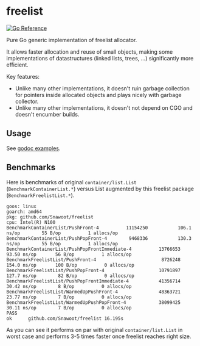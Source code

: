 # freelist

[![Go Reference](https://pkg.go.dev/badge/github.com/Snawoot/freelist.svg)](https://pkg.go.dev/github.com/Snawoot/freelist)

Pure Go generic implementation of freelist allocator.

It allows faster allocation and reuse of small objects, making some implementations of datastructures (linked lists, trees, ...) significantly more efficient.

Key features:

* Unlike many other implementations, it doesn't ruin garbage collection for pointers inside allocated objects and plays nicely with garbage collector.
* Unlike many other implementations, it doesn't not depend on CGO and doesn't encumber builds.

## Usage

See [godoc examples](https://pkg.go.dev/github.com/Snawoot/freelist#pkg-examples).

## Benchmarks

Here is benchmarks of original `container/list.List` (`BenchmarkContainerList.*`) versus List augmented by this freelist package (`BenchmarkFreelistList.*`).

```
goos: linux
goarch: amd64
pkg: github.com/Snawoot/freelist
cpu: Intel(R) N100
BenchmarkContainerList/PushFront-4         	11154250	       106.1 ns/op	      55 B/op	       1 allocs/op
BenchmarkContainerList/PushPopFront-4      	 9468336	       130.3 ns/op	      55 B/op	       1 allocs/op
BenchmarkContainerList/PushPopFrontImmediate-4         	13766653	        93.50 ns/op	      56 B/op	       1 allocs/op
BenchmarkFreelistList/PushFront-4                      	 8726248	       154.0 ns/op	     100 B/op	       0 allocs/op
BenchmarkFreelistList/PushPopFront-4                   	10791897	       127.7 ns/op	      82 B/op	       0 allocs/op
BenchmarkFreelistList/PushPopFrontImmediate-4          	41356714	        30.42 ns/op	       8 B/op	       0 allocs/op
BenchmarkFreelistList/WarmedUpPushFront-4              	48363721	        23.77 ns/op	       7 B/op	       0 allocs/op
BenchmarkFreelistList/WarmedUpPushPopFront-4           	38099425	        30.11 ns/op	       7 B/op	       0 allocs/op
PASS
ok  	github.com/Snawoot/freelist	16.195s
```

As you can see it performs on par with original `container/list.List` in worst case and performs 3-5 times faster once freelist reaches right size.
